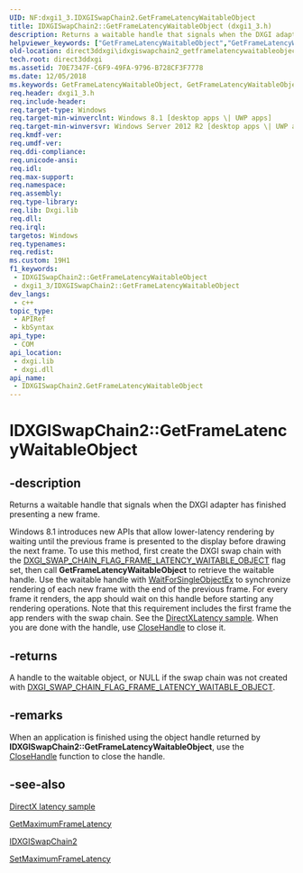 ```yaml
---
UID: NF:dxgi1_3.IDXGISwapChain2.GetFrameLatencyWaitableObject
title: IDXGISwapChain2::GetFrameLatencyWaitableObject (dxgi1_3.h)
description: Returns a waitable handle that signals when the DXGI adapter has finished presenting a new frame.
helpviewer_keywords: ["GetFrameLatencyWaitableObject","GetFrameLatencyWaitableObject method [DXGI]","GetFrameLatencyWaitableObject method [DXGI]","IDXGISwapChain2 interface","IDXGISwapChain2 interface [DXGI]","GetFrameLatencyWaitableObject method","IDXGISwapChain2.GetFrameLatencyWaitableObject","IDXGISwapChain2::GetFrameLatencyWaitableObject","direct3ddxgi.idxgiswapchain2_getframelatencywaitableobject","dxgi1_3/IDXGISwapChain2::GetFrameLatencyWaitableObject"]
old-location: direct3ddxgi\idxgiswapchain2_getframelatencywaitableobject.htm
tech.root: direct3ddxgi
ms.assetid: 70E7347F-C6F9-49FA-9796-B728CF3F7778
ms.date: 12/05/2018
ms.keywords: GetFrameLatencyWaitableObject, GetFrameLatencyWaitableObject method [DXGI], GetFrameLatencyWaitableObject method [DXGI],IDXGISwapChain2 interface, IDXGISwapChain2 interface [DXGI],GetFrameLatencyWaitableObject method, IDXGISwapChain2.GetFrameLatencyWaitableObject, IDXGISwapChain2::GetFrameLatencyWaitableObject, direct3ddxgi.idxgiswapchain2_getframelatencywaitableobject, dxgi1_3/IDXGISwapChain2::GetFrameLatencyWaitableObject
req.header: dxgi1_3.h
req.include-header: 
req.target-type: Windows
req.target-min-winverclnt: Windows 8.1 [desktop apps \| UWP apps]
req.target-min-winversvr: Windows Server 2012 R2 [desktop apps \| UWP apps]
req.kmdf-ver: 
req.umdf-ver: 
req.ddi-compliance: 
req.unicode-ansi: 
req.idl: 
req.max-support: 
req.namespace: 
req.assembly: 
req.type-library: 
req.lib: Dxgi.lib
req.dll: 
req.irql: 
targetos: Windows
req.typenames: 
req.redist: 
ms.custom: 19H1
f1_keywords:
 - IDXGISwapChain2::GetFrameLatencyWaitableObject
 - dxgi1_3/IDXGISwapChain2::GetFrameLatencyWaitableObject
dev_langs:
 - c++
topic_type:
 - APIRef
 - kbSyntax
api_type:
 - COM
api_location:
 - dxgi.lib
 - dxgi.dll
api_name:
 - IDXGISwapChain2.GetFrameLatencyWaitableObject
---
```


# IDXGISwapChain2::GetFrameLatencyWaitableObject


## -description

Returns a waitable handle that signals when the DXGI adapter has finished presenting a new frame.

Windows 8.1 introduces new APIs that allow lower-latency rendering by waiting  until the previous frame is presented to the display before drawing the next frame. To use this method, first create the DXGI swap chain with the <a href="/windows/desktop/api/dxgi/ne-dxgi-dxgi_swap_chain_flag">DXGI_SWAP_CHAIN_FLAG_FRAME_LATENCY_WAITABLE_OBJECT</a> flag set, then call <b>GetFrameLatencyWaitableObject</b> to retrieve the waitable handle. Use the waitable handle with <a href="/windows/desktop/api/synchapi/nf-synchapi-waitforsingleobjectex">WaitForSingleObjectEx</a> to synchronize rendering of each new frame with the end of the previous frame. For every frame it renders, the app should wait on this handle before starting any rendering operations. Note that this requirement includes the first frame the app renders with the swap chain. See the <a href="https://github.com/microsoftarchive/msdn-code-gallery-microsoft/tree/master/Official%20Windows%20Platform%20Sample/DirectX%20latency%20sample">DirectXLatency sample</a>. When you are done with the handle, use <a href="/windows/win32/api/handleapi/nf-handleapi-closehandle">CloseHandle</a> to close it.



## -returns

A handle to the waitable object, or NULL if the swap chain was not created with <a href="/windows/desktop/api/dxgi/ne-dxgi-dxgi_swap_chain_flag">DXGI_SWAP_CHAIN_FLAG_FRAME_LATENCY_WAITABLE_OBJECT</a>.

## -remarks

When an application is finished using the object handle returned by
**IDXGISwapChain2::GetFrameLatencyWaitableObject**, use the <a href="/windows/win32/api/handleapi/nf-handleapi-closehandle">CloseHandle</a> function to close the handle.

## -see-also

<a href="https://github.com/microsoftarchive/msdn-code-gallery-microsoft/tree/master/Official%20Windows%20Platform%20Sample/DirectX%20latency%20sample">DirectX latency sample</a>

<a href="/windows/desktop/api/dxgi1_3/nf-dxgi1_3-idxgiswapchain2-getmaximumframelatency">GetMaximumFrameLatency</a>

<a href="/windows/desktop/api/dxgi1_3/nn-dxgi1_3-idxgiswapchain2">IDXGISwapChain2</a>

<a href="/windows/desktop/api/dxgi1_3/nf-dxgi1_3-idxgiswapchain2-setmaximumframelatency">SetMaximumFrameLatency</a>
